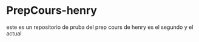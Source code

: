 # PrepCours-henry
este es un repositorio de pruba del prep cours de henry es el segundo y el actual
